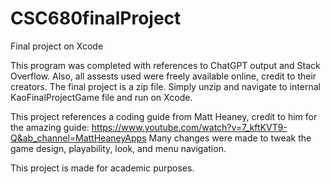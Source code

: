 # CSC680finalProject
Final project on Xcode

This program was completed with references to ChatGPT output and Stack Overflow. Also, all assests used were freely available online, credit to their creators. 
The final project is a zip file. Simply unzip and navigate to internal KaoFinalProjectGame file and run on Xcode.

This project references a coding guide from Matt Heaney, credit to him for the amazing guide: https://www.youtube.com/watch?v=7_kftKVT9-Q&ab_channel=MattHeaneyApps
Many changes were made to tweak the game design, playability, look, and menu navigation.

This project is made for academic purposes.
